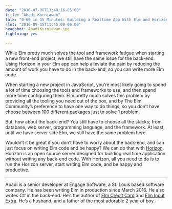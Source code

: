 ```yaml
---
date: "2016-07-08T13:48:16-05:00"
title: "Abadi Kurniawan"
talk: "0-60 in 15 Minutes: Building a Realtime App With Elm and Horizon"
slot: "2016-09-15T11:45:00-06:00"
headshot: AbadiKurniawan.jpg
lightning: yes

---
```


While Elm pretty much solves the tool and framework fatigue when starting a new
front-end project, we still have the same issue for the back-end. Using Horizon
in your Elm app can help alleviate the pain by reducing the amount of work you
have to do in the back-end, so you can write more Elm code.

<!--more-->

When starting a new project in JavaScript, you’re most likely going to spend a
lot of time choosing the tools and frameworks to use, and then spend more time
configuring them. Elm pretty much solves this problem by providing all the
tooling you need out of the box, and by The Elm Community’s preference to have
one way to do things, so you don’t have choose between 100 different packages
just to solve 1 problem.

But, how about the back-end? You still have to choose all the stacks; from
database, web server, programming language, and the framework. At least, until
we have server side Elm, we still have the same problem here.

Wouldn’t it be great if you don’t have to worry about the back-end, and can just
focus on writing Elm code and be happy? We can do that with
[Horizon](http://horizon.io/). Horizon is an open source server designed for
building real time application without writing any back-end code. With Horizon,
all you need to do is to run the Horizon server, start writing Elm code, and be
happy and productive.

---

Abadi is a senior developer at Engage Software, a St. Louis based software
company. He has been writing Elm in production since March 2016. He also writes
C# in the back-end. He’s the author of
[Elm Credit Card](https://abadi199.github.io/elm-creditcard/) and
[Elm Input Extra](http://package.elm-lang.org/packages/abadi199/elm-input-extra/latest/).
He’s a husband, and a father of the most adorable 2 year of boy.
